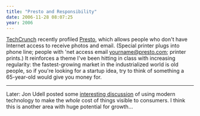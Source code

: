 ```yaml
---
title: "Presto and Responsibility"
date: 2006-11-28 08:07:25
year: 2006
---
```

<a href="http://www.techcrunch.com">TechCrunch</a> recently profiled <a href="http://www.techcrunch.com/2006/11/27/presto-because-computers-scare-old-people/">Presto</a>, which allows people who don't have Internet access to receive photos and email.  (Special printer plugs into phone line; people with 'net access email yourname@presto.com; printer prints.)  It reinforces a theme I've been hitting in class with increasing regularity: the fastest-growing market in the industrialized world is old people, so if you're looking for a startup idea, try to think of something a 65-year-old would give you money for.

<hr />Later: Jon Udell posted some <a href="http://weblog.infoworld.com/udell/2006/11/28.html">interesting discussion</a> of using modern technology to make the <em>whole</em> cost of things visible to consumers.  I think this is another area with huge potential for growth…
